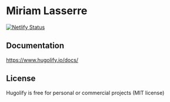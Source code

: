 # Miriam Lasserre

[![Netlify Status](https://api.netlify.com/api/v1/badges/0c3c7211-3f42-456a-9f06-e3c93961f707/deploy-status)](https://app.netlify.com/projects/miriamlasserre/deploys)

## Documentation

https://www.hugolify.io/docs/

## License

Hugolify is free for personal or commercial projects (MIT license)
